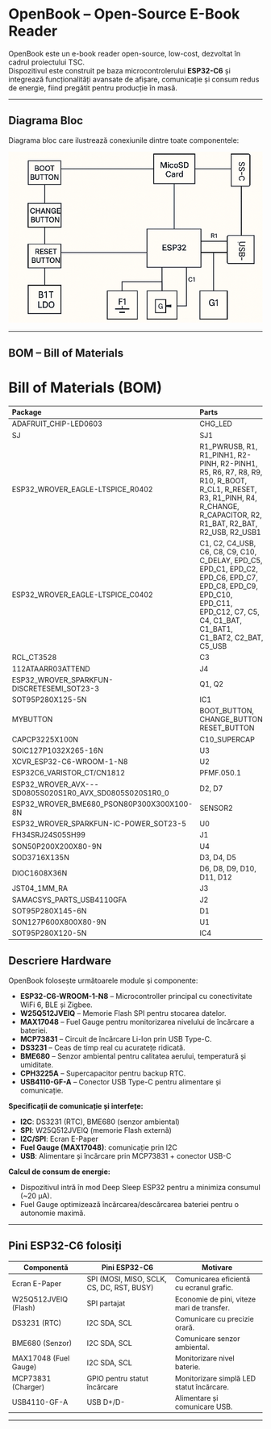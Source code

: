 # OpenBook – Open-Source E-Book Reader

OpenBook este un e-book reader open-source, low-cost, dezvoltat în cadrul proiectului TSC.  
Dispozitivul este construit pe baza microcontrolerului **ESP32-C6** și integrează funcționalități avansate de afișare, comunicație și consum redus de energie, fiind pregătit pentru producție în masă.

---

##  Diagrama Bloc

Diagrama bloc care ilustrează conexiunile dintre toate componentele:

![Diagrama Bloc](Images/diagrama.png)

---

##  BOM – Bill of Materials


# Bill of Materials (BOM)

| Package | Parts | Datasheet | 
|:--------|:------|:----------|
| ADAFRUIT_CHIP-LED0603 | CHG_LED | [Link](https://www.snapeda.com/parts/KP-1608SURCK/Kingbright/view-part/?ref=search&t=LED%200603) | 
| SJ | SJ1 | [Link](https://grabcad.com/library/solder-jumpers-1) |
| ESP32_WROVER_EAGLE-LTSPICE_R0402 | R1_PWRUSB, R1, R1_PINH1, R2-PINH, R2-PINH1, R5, R6, R7, R8, R9, R10, R_BOOT, R_CL1, R_RESET, R3, R1_PINH, R4, R_CHANGE, R_CAPACITOR, R2, R1_BAT, R2_BAT, R2_USB, R2_USB1 | [Link](https://componentsearchengine.com/part-view/R0402%201%25%20100%20K%20(RC0402FR-07100KL)/YAGEO) | 
| ESP32_WROVER_EAGLE-LTSPICE_C0402 | C1, C2, C4_USB, C6, C8, C9, C10, C_DELAY, EPD_C5, EPD_C1, EPD_C2, EPD_C6, EPD_C7, EPD_C8, EPD_C9, EPD_C10, EPD_C11, EPD_C12, C7, C5, C4, C1_BAT, C1_BAT1, C1_BAT2, C2_BAT, C5_USB | [Link](https://componentsearchengine.com/part-view/CC0402MRX5R5BB106/YAGEO) | 
| RCL_CT3528 | C3 | [Link](https://stud33302.autodesk360.com/g/shares/SH30dd5QT870c25f12fc6065d74bcaa3bf24) |
| 112ATAARR03ATTEND | J4 | [Link](Link) |
| ESP32_WROVER_SPARKFUN-DISCRETESEMI_SOT23-3 | Q1, Q2 | [Link](https://ro.mouser.com/ProductDetail/Microchip-Technology/MCP73831T-5ACI-OT?qs=hH%252BOa0VZEiAcgAcEkuamXg%3D%3D) |
| SOT95P280X125-5N | IC1 | [Link](https://componentsearchengine.com/part-view/BD5229G-TR/ROHM%20Semiconductor) |
| MYBUTTON | BOOT_BUTTON, CHANGE_BUTTON, RESET_BUTTON | [Link](https://industry.panasonic.com/global/en/products/control/switch/light-touch/number/evqpuj02k) |
| CAPCP3225X100N | C10_SUPERCAP | [Link](https://www.snapeda.com/parts/CPH3225A/Seiko+Instruments/view-part/?ref=eda) | 
| SOIC127P1032X265-16N | U3 | [Link](https://www.snapeda.com/parts/DS3231SN%23/Analog+Devices/view-part/?ref=eda) | 
| XCVR_ESP32-C6-WROOM-1-N8 | U2 | [Link](https://www.snapeda.com/parts/ESP32-C6-WROOM-1-N8/Espressif+Systems/view-part/?ref=eda) | 
| ESP32C6_VARISTOR_CT/CN1812 | PFMF.050.1 | [Link](Link) | 
| ESP32_WROVER_AVX---SD0805S020S1R0_AVX_SD0805S020S1R0_0 | D2, D7 | [Link](https://eu.mouser.com/ProductDetail/KYOCERA-AVX/SD0805S020S1R0?qs=jCA%252BPfw4LHbpkAoSnwrdjw%3D%3D) | 
| ESP32_WROVER_BME680_PSON80P300X300X100-8N | SENSOR2 | [Link](https://www.snapeda.com/parts/BME680/Bosch/view-part/?welcome=home) | 
| ESP32_WROVER_SPARKFUN-IC-POWER_SOT23-5 | U0 | [Link](Link) |
| FH34SRJ24S05SH99 | J1 | [Link](Link) | 
| SON50P200X200X80-9N | U4 | [Link](https://www.snapeda.com/parts/MAX17048G+T10/Analog+Devices/view-part/?ref=eda) | 
| SOD3716X135N | D3, D4, D5 | [Link](Lihttps://eu.mouser.com/ProductDetail/KYOCERA-AVX/SD0805S020S1R0?qs=jCA%252BPfw4LHbpkAoSnwrdjw%3D%3Dnk) | 
| DIOC1608X36N | D6, D8, D9, D10, D11, D12 | [Link](https://www.snapeda.com/parts/PGB1010603MR/Littelfuse/view-part/?ref=eda) | 
| JST04_1MM_RA | J3 | [Link](https://componentsearchengine.com/part-view/USB4110-GF-A/GCT%20(GLOBAL%20CONNECTOR%20TECHNOLOGY)) | 
| SAMACSYS_PARTS_USB4110GFA | J2 | [Link](https://componentsearchengine.com/part-view/USB4110-GF-A/GCT%20(GLOBAL%20CONNECTOR%20TECHNOLOGY)) | 
| SOT95P280X145-6N | D1 | [Link](https://www.snapeda.com/parts/USBLC6-2SC6Y/STMicroelectronics/view-part/?ref=eda) | 
| SON127P600X800X80-9N | U1 | [Link](https://www.snapeda.com/parts/W25Q512JVEIQ/Winbond+Electronics/view-part/?ref=eda) | 
| SOT95P280X120-5N | IC4 | [Link](https://www.snapeda.com/parts/W25Q512JVEIQ/Winbond+Electronics/view-part/?ref=eda) |

##  Descriere Hardware

OpenBook folosește următoarele module și componente:

- **ESP32-C6-WROOM-1-N8** – Microcontroller principal cu conectivitate WiFi 6, BLE și Zigbee.
- **W25Q512JVEIQ** – Memorie Flash SPI pentru stocarea datelor.
- **MAX17048** – Fuel Gauge pentru monitorizarea nivelului de încărcare a bateriei.
- **MCP73831** – Circuit de încărcare Li-Ion prin USB Type-C.
- **DS3231** – Ceas de timp real cu acuratețe ridicată.
- **BME680** – Senzor ambiental pentru calitatea aerului, temperatură și umiditate.
- **CPH3225A** – Supercapacitor pentru backup RTC.
- **USB4110-GF-A** – Conector USB Type-C pentru alimentare și comunicație.

**Specificații de comunicație și interfețe:**
- **I2C**: DS3231 (RTC), BME680 (senzor ambiental)
- **SPI**: W25Q512JVEIQ (memorie Flash externă)
- **I2C/SPI**: Ecran E-Paper
- **Fuel Gauge (MAX17048)**: comunicație prin I2C
- **USB**: Alimentare și încărcare prin MCP73831 + conector USB-C

**Calcul de consum de energie:**
- Dispozitivul intră în mod Deep Sleep ESP32 pentru a minimiza consumul (~20 µA).
- Fuel Gauge optimizează încărcarea/descărcarea bateriei pentru o autonomie maximă.

---

##  Pini ESP32-C6 folosiți

| Componentă         | Pini ESP32-C6   | Motivare                                   |
|---------------------|-----------------|--------------------------------------------|
| Ecran E-Paper       | SPI (MOSI, MISO, SCLK, CS, DC, RST, BUSY) | Comunicarea eficientă cu ecranul grafic. |
| W25Q512JVEIQ (Flash)| SPI partajat     | Economie de pini, viteze mari de transfer. |
| DS3231 (RTC)        | I2C SDA, SCL     | Comunicare cu precizie orară.             |
| BME680 (Senzor)     | I2C SDA, SCL     | Comunicare senzor ambiental.              |
| MAX17048 (Fuel Gauge)| I2C SDA, SCL    | Monitorizare nivel baterie.               |
| MCP73831 (Charger)  | GPIO pentru statut încărcare | Monitorizare simplă LED statut încărcare.|
| USB4110-GF-A        | USB D+/D-        | Alimentare și comunicare USB.             |

---



